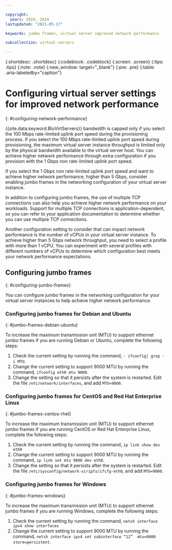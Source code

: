 ```yaml
---

copyright:
  years: 2019, 2024
lastupdated: "2021-05-17"

keywords: jumbo frames, virtual server improved network performance

subcollection: virtual-servers

---
```


{:shortdesc: .shortdesc}
{:codeblock: .codeblock}
{:screen: .screen}
{:tips: .tips}
{:note: .note}
{:new_window: target="_blank"}
{:pre: .pre}
{:table: .aria-labeledby="caption"}

# Configuring virtual server settings for improved network performance
{: #configuring-network-performance}

{{site.data.keyword.BluVirtServers}} bandwidth is capped only if you select the 100 Mbps rate-limited uplink port speed during the provisioning process. If you select the 100 Mbps rate-limited uplink port speed during provisioning, the maximum virtual server instance throughput is limited only by the physical bandwidth available to the virtual server host. You can achieve higher network performance through extra configuration if you provision with the 1 Gbps non rate-limited uplink port speed.

If you select the 1 Gbps non rate-limited uplink port speed and want to achieve higher network performance, higher than 5 Gbps, consider enabling jumbo frames in the networking configuration of your virtual server instance.

In addition to configuring jumbo frames, the use of multiple TCP connections can also help you achieve higher network performance on your workloads. Support for multiple TCP connections is application-dependent, so you can refer to your application documentation to determine whether you can use multiple TCP connections.

Another configuration setting to consider that can impact network performance is the number of vCPUs in your virtual server instance. To achieve higher than 5 Gbps network throughput, you need to select a profile with more than 1 vCPU. You can experiment with several profiles with different numbers of vCPUs to determine which configuration best meets your network performance expectations.

## Configuring jumbo frames 
{: #configuring-jumbo-frames}

You can configure jumbo frames in the networking configuration for your virtual server instances to help achieve higher network performance.

### Configuring jumbo frames for Debian and Ubuntu
{: #jumbo-frames-debian-ubuntu}

To increase the maximum transmission unit (MTU) to support ethernet jumbo frames if you are running Debian or Ubuntu, complete the following steps:

1. Check the current setting by running the command, `- ifconfig| grep -i MTU`.
2. Change the current setting to support 9000 MTU by running the command, `ifconfig eth0 mtu 9000`.
3. Change the setting so that it persists after the system is restarted. Edit the file `/etc/network/interfaces`, and add `MTU=9000`.

### Configuring jumbo frames for CentOS and Red Hat Enterprise Linux
{: #jumbo-frames-centos-rhel}

To increase the maximum transmission unit (MTU) to support ethernet jumbo frames if you are running CentOS or Red Hat Enterprise Linux, complete the following steps:

1. Check the current setting by running the command, `ip link show dev eth0`
2. Change the current setting to support 9000 MTU by running the command, `ip link set mtu 9000 dev eth0`.
3. Change the setting so that it persists after the system is restarted. Edit the file `/etc/sysconfig/network-scripts/ifcfg-eth0`, and add `MTU=9000`.

### Configuring jumbo frames for Windows
{: #jumbo-frames-windows}

To increase the maximum transmission unit (MTU) to support ethernet jumbo frames if you are running Windows, complete the following steps:

1. Check the current setting by running the command, `netsh interface ipv4 show interfaces`
2. Change the current setting to support 9000 MTU by running the command, `netsh interface ipv4 set subinterface “12”  mtu=9000 store=persistent`.
